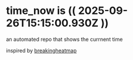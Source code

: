 # time_now is (( 2025-09-26T15:15:00.930Z ))

an automated repo that shows the currnent time

inspired by [breakingheatmap](https://github.com/breakingheatmap/breakingheatmap)